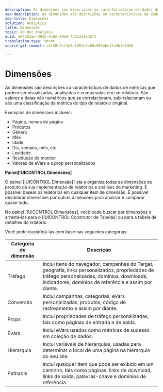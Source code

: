 ```yaml
---
description: As dimensões são descrições ou características de dados de métricas que podem ser visualizadas, analisadas e comparadas em um relatório. São valores e datas não numéricos que se correlacionam, sub-relacionam ou são uma classificação da métrica do tipo de relatório original.
seo-description: As dimensões são descrições ou características de dados de métricas que podem ser visualizadas, analisadas e comparadas em um relatório. São valores e datas não numéricos que se correlacionam, sub-relacionam ou são uma classificação da métrica do tipo de relatório original.
seo-title: Dimensões
solution: Analytics
title: Dimensões
topic: Ad Hoc Analysis
uuid: a843d3ae-093b-438e-89a9-73312a2ea6f2
translation-type: tm+mt
source-git-commit: a2c38c2cf3a2c1451e2c60e003ebe1fa9bfd145d

---
```



# Dimensões

As dimensões são descrições ou características de dados de métricas que podem ser visualizadas, analisadas e comparadas em um relatório. São valores e datas não numéricos que se correlacionam, sub-relacionam ou são uma classificação da métrica do tipo de relatório original.

Exemplos de dimensões incluem:

* Página, nomes de página
* Produtos
* Gênero
* Mês
* Idade
* Dia, semana, mês, etc.
* Lealdade
* Resolução do monitor
* Valores de eVars e s.prop personalizados

**Painel[!UICONTROL Dimensões]**

O painel [!UICONTROL Dimensão] lista e organiza todas as dimensões de produto da sua implementação de relatórios e análises de marketing. É possível basear os relatórios em qualquer item de dimensão. É possível desdobrar dimensões por outras dimensões para analisar e comparar quase tudo.

No painel [!UICONTROL Dimensões], você pode buscar por dimensões e arrastá-las para o [!UICONTROL Construtor de Tabelas] ou para a tabela de detalhes do relatório.

Você pode classificá-las com base nas seguintes categorias:

| Categoria de dimensão | Descrição |
|--- |--- |
| Tráfego | Inclui itens do navegador, campanhas do Target, geografia, links personalizados, propriedades de tráfego personalizadas, domínios, downloads, indicadores, domínios de referência e assim por diante. |
| Conversão | Inclui campanhas, categorias, eVars personalizadas, produtos, código de rastreamento e assim por diante. |
| Props | Inclui propriedades de tráfego personalizadas, tais como páginas de entrada e de saída. |
| Evars | Inclui eVars usados como métricas de sucesso em coleção de dados. |
| Hierarquia | Inclui variáveis de hierarquias, usadas para determinar o local de uma página na hierarquia do seu site. |
| Pathable | Inclui qualquer item que pode ser exibido em um caminho, tais como páginas, links de download, links de saída, palavras-chave e domínios de referência. |